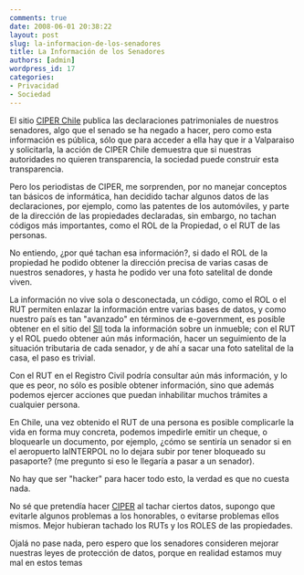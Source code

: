 ```yaml
---
comments: true
date: 2008-06-01 20:38:22
layout: post
slug: la-informacion-de-los-senadores
title: La Información de los Senadores
authors: [admin]
wordpress_id: 17
categories:
- Privacidad
- Sociedad
---
```


El sitio [CIPER Chile](http://www.ciperchile.cl/) publica las declaraciones patrimoniales de nuestros senadores, algo que el senado se ha negado a hacer, pero como esta información es pública, sólo que para acceder a ella hay que ir a Valparaiso y solicitarla, la acción de CIPER Chile demuestra que si nuestras autoridades no quieren transparencia, la sociedad puede construir esta transparencia.

Pero los periodistas de CIPER, me sorprenden, por no manejar conceptos tan básicos de informática, han decidido tachar algunos datos de las declaraciones, por ejemplo, como las patentes de los automóviles, y parte de la dirección de las propiedades declaradas, sin embargo, no tachan códigos más importantes, como el ROL de la Propiedad, o el RUT de las personas.

No entiendo, ¿por qué tachan esa información?, si dado el ROL de la propiedad he podido obtener la dirección precisa de varias casas de nuestros senadores, y hasta he podido ver una foto satelital de donde viven.

La información no vive sola o desconectada, un código, como el ROL o el RUT permiten enlazar la información entre varias bases de datos, y como nuestro país es tan "avanzado" en términos de e-government, es posible obtener en el sitio del [SII](http://www.sii.cl/) toda la información sobre un inmueble; con el RUT y el ROL puedo obtener aún más información, hacer un seguimiento de la situación tributaria de cada senador, y de ahí a sacar una foto satelital de la casa, el paso es trivial.

Con el RUT en el Registro Civil podría consultar aún más información, y lo que es peor, no sólo es posible obtener información, sino que además podemos ejercer acciones que puedan inhabilitar muchos trámites a cualquier persona.

En Chile, una vez obtenido el RUT de una persona es posible complicarle la vida en forma muy concreta, podemos impedirle emitir un cheque, o bloquearle un documento, por ejemplo, ¿cómo se sentiría un senador si en el aeropuerto laINTERPOL no lo dejara subir por tener bloqueado su pasaporte? (me pregunto si eso le llegaría a pasar a un senador).

No hay que ser "hacker" para hacer todo esto, la verdad es que no cuesta nada.

No sé que pretendía hacer [CIPER](http://www.ciperchile.cl/) al tachar ciertos datos, supongo que evitarle algunos problemas a los honorables, o evitarse problemas ellos mismos. Mejor hubieran tachado los RUTs y los ROLES de las propiedades.

Ojalá no pase nada, pero espero que los senadores consideren mejorar nuestras leyes de protección de datos, porque en realidad estamos muy mal en estos temas



